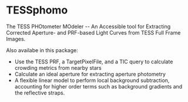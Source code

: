 # TESSphomo
The TESS PHOtometer MOdeler -- An Accessible tool for Extracting Corrected Aperture- and PRF-based Light Curves from TESS Full Frame Images. 

Also availabe in this package:
- Use the TESS PRF, a TargetPixelFile, and a TIC query to calculate crowding metrics from nearby stars 
- Calculate an ideal aperture for extracting aperture photometry
- A flexible linear model to perform local background subtraction, accounting for higher order terms such as background gradients and the reflective straps.

